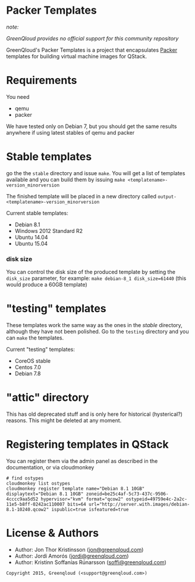 Packer Templates
================

*note:*

*GreenQloud provides no official support for this community repository*

GreenQloud's Packer Templates is a project that encapsulates [Packer](http://packer.io) templates for building virtual machine images for QStack. 


# Requirements

You need

* qemu
* packer

We have tested only on Debian 7, but you should get the same results anywhere if using latest stables of qemu and packer


# Stable templates

go the the `stable` directory and issue `make`.  You will get a list of templates available and you can build them by issuing `make <templatename>-version_minorversion`

The finished template will be placed in a new directory called `output-<templatename>-version_minorversion`

Current stable templates:

* Debian 8.1
* Windows 2012 Standard R2
* Ubuntu 14.04
* Ubuntu 15.04

### disk size

You can control the disk size of the produced template by setting the `disk_size` parameter, for example: `make debian-8_1 disk_size=61440` (this would produce a 60GB template)

# "testing" templates

These templates work the same way as the ones in the *stable* directory, although they have not been polished.  Go to the `testing` directory and you can `make` the templates.

Current "testing" templates:

* CoreOS stable
* Centos 7.0
* Debian 7.8

# "attic" directory

This has old deprecated stuff and is only here for historical (hysterical?) reasons.  This might be deleted at any moment.


# Registering templates in QStack

You can register them via the admin panel as described in the documentation, or via cloudmonkey

	# find ostypes
	cloudmonkey list ostypes
	cloudmonkey register template name="Debian 8.1 10GB" displaytext="Debian 8.1 10GB" zoneid=be25c4af-5c73-437c-9506-4cccc9aa5d52 hypervisor="kvm" format="qcow2" ostypeid=49759e4c-2a2c-11e5-b8ff-0242ac110007 bits=64 url="http://server.with.images/debian-8.1-10240.qcow2" ispublic=true isfeatured=true

# License & Authors

- Author: Jon Thor Kristinsson (<jon@greenqloud.com>)
- Author: Jordi Amorós (<jordi@greenqloud.com>)
- Author: Kristinn Soffanías Rúnarsson (<soffi@greenqloud.com>)


```text
Copyright 2015, Greenqloud (<support@greenqloud.com>)
```
